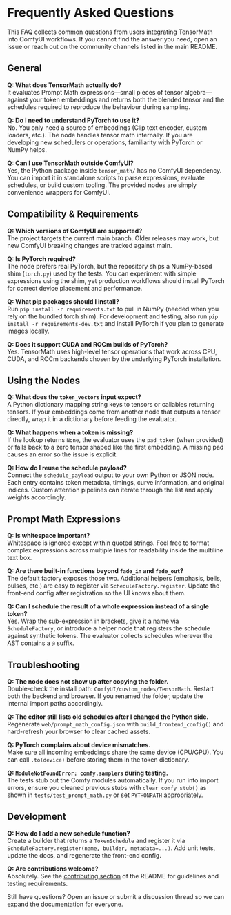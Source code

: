 # Frequently Asked Questions

This FAQ collects common questions from users integrating TensorMath into ComfyUI workflows. If you cannot find the answer you need, open an issue or reach out on the community channels listed in the main README.

## General

**Q: What does TensorMath actually do?**  
It evaluates Prompt Math expressions—small pieces of tensor algebra—against your token embeddings and returns both the blended tensor and the schedules required to reproduce the behaviour during sampling.

**Q: Do I need to understand PyTorch to use it?**  
No. You only need a source of embeddings (Clip text encoder, custom loaders, etc.). The node handles tensor math internally. If you are developing new schedulers or operations, familiarity with PyTorch or NumPy helps.

**Q: Can I use TensorMath outside ComfyUI?**  
Yes, the Python package inside `tensor_math/` has no ComfyUI dependency. You can import it in standalone scripts to parse expressions, evaluate schedules, or build custom tooling. The provided nodes are simply convenience wrappers for ComfyUI.

## Compatibility & Requirements

**Q: Which versions of ComfyUI are supported?**  
The project targets the current main branch. Older releases may work, but new ComfyUI breaking changes are tracked against main.

**Q: Is PyTorch required?**  
The node prefers real PyTorch, but the repository ships a NumPy-based shim (`torch.py`) used by the tests. You can experiment with simple expressions using the shim, yet production workflows should install PyTorch for correct device placement and performance.

**Q: What pip packages should I install?**  
Run `pip install -r requirements.txt` to pull in NumPy (needed when you rely on the bundled torch shim). For development and testing, also run `pip install -r requirements-dev.txt` and install PyTorch if you plan to generate images locally.

**Q: Does it support CUDA and ROCm builds of PyTorch?**  
Yes. TensorMath uses high-level tensor operations that work across CPU, CUDA, and ROCm backends chosen by the underlying PyTorch installation.

## Using the Nodes

**Q: What does the `token_vectors` input expect?**  
A Python dictionary mapping string keys to tensors or callables returning tensors. If your embeddings come from another node that outputs a tensor directly, wrap it in a dictionary before feeding the evaluator.

**Q: What happens when a token is missing?**  
If the lookup returns `None`, the evaluator uses the `pad_token` (when provided) or falls back to a zero tensor shaped like the first embedding. A missing pad causes an error so the issue is explicit.

**Q: How do I reuse the schedule payload?**  
Connect the `schedule_payload` output to your own Python or JSON node. Each entry contains token metadata, timings, curve information, and original indices. Custom attention pipelines can iterate through the list and apply weights accordingly.

## Prompt Math Expressions

**Q: Is whitespace important?**  
Whitespace is ignored except within quoted strings. Feel free to format complex expressions across multiple lines for readability inside the multiline text box.

**Q: Are there built-in functions beyond `fade_in` and `fade_out`?**  
The default factory exposes those two. Additional helpers (emphasis, bells, pulses, etc.) are easy to register via `ScheduleFactory.register`. Update the front-end config after registration so the UI knows about them.

**Q: Can I schedule the result of a whole expression instead of a single token?**  
Yes. Wrap the sub-expression in brackets, give it a name via `ScheduleFactory`, or introduce a helper node that registers the schedule against synthetic tokens. The evaluator collects schedules wherever the AST contains a `@` suffix.

## Troubleshooting

**Q: The node does not show up after copying the folder.**  
Double-check the install path: `ComfyUI/custom_nodes/TensorMath`. Restart both the backend and browser. If you renamed the folder, update the internal import paths accordingly.

**Q: The editor still lists old schedules after I changed the Python side.**  
Regenerate `web/prompt_math_config.json` with `build_frontend_config()` and hard-refresh your browser to clear cached assets.

**Q: PyTorch complains about device mismatches.**  
Make sure all incoming embeddings share the same device (CPU/GPU). You can call `.to(device)` before storing them in the token dictionary.

**Q: `ModuleNotFoundError: comfy.samplers` during testing.**  
The tests stub out the Comfy modules automatically. If you run into import errors, ensure you cleaned previous stubs with `clear_comfy_stub()` as shown in `tests/test_prompt_math.py` or set `PYTHONPATH` appropriately.

## Development

**Q: How do I add a new schedule function?**  
Create a builder that returns a `TokenSchedule` and register it via `ScheduleFactory.register(name, builder, metadata=...)`. Add unit tests, update the docs, and regenerate the front-end config.

**Q: Are contributions welcome?**  
Absolutely. See the [contributing section](../README.md#contributing) of the README for guidelines and testing requirements.

Still have questions? Open an issue or submit a discussion thread so we can expand the documentation for everyone.




